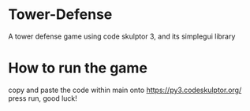 # Tower-Defense
A tower defense game using code skulptor 3, and its simplegui library

# How to run the game

copy and paste the code within main onto https://py3.codeskulptor.org/
press run, good luck!
